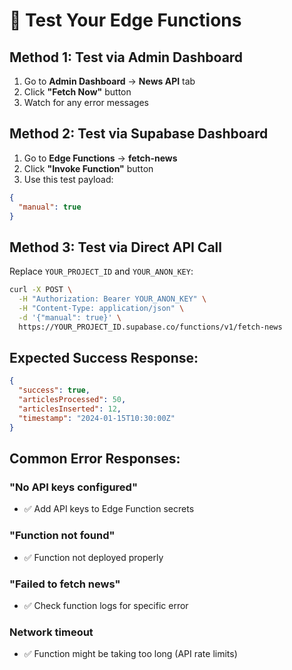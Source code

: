 # 🧪 Test Your Edge Functions

## **Method 1: Test via Admin Dashboard**
1. Go to **Admin Dashboard** → **News API** tab
2. Click **"Fetch Now"** button
3. Watch for any error messages

## **Method 2: Test via Supabase Dashboard**
1. Go to **Edge Functions** → **fetch-news**
2. Click **"Invoke Function"** button
3. Use this test payload:
```json
{
  "manual": true
}
```

## **Method 3: Test via Direct API Call**
Replace `YOUR_PROJECT_ID` and `YOUR_ANON_KEY`:

```bash
curl -X POST \
  -H "Authorization: Bearer YOUR_ANON_KEY" \
  -H "Content-Type: application/json" \
  -d '{"manual": true}' \
  https://YOUR_PROJECT_ID.supabase.co/functions/v1/fetch-news
```

## **Expected Success Response:**
```json
{
  "success": true,
  "articlesProcessed": 50,
  "articlesInserted": 12,
  "timestamp": "2024-01-15T10:30:00Z"
}
```

## **Common Error Responses:**

### **"No API keys configured"**
- ✅ Add API keys to Edge Function secrets

### **"Function not found"**
- ✅ Function not deployed properly

### **"Failed to fetch news"**
- ✅ Check function logs for specific error

### **Network timeout**
- ✅ Function might be taking too long (API rate limits)